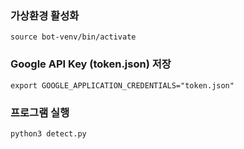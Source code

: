 ### 가상환경 활성화
```shell
source bot-venv/bin/activate
```

### Google API Key (token.json) 저장
```shell
export GOOGLE_APPLICATION_CREDENTIALS="token.json" 
```

### 프로그램 실행
```shell
python3 detect.py
```